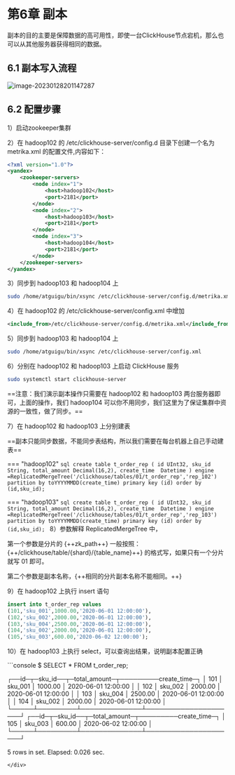 # 第6章 副本

副本的目的主要是保障数据的高可用性，即使一台ClickHouse节点宕机，那么也可以从其他服务器获得相同的数据。

## 6.1 副本写入流程

![image-20230128201147287](https://cos.gump.cloud/uPic/image-20230128201147287.png)

## 6.2 配置步骤

1）启动zookeeper集群

2）在 hadoop102 的 /etc/clickhouse-server/config.d 目录下创建一个名为 metrika.xml 的配置文件,内容如下：

``` xml
<?xml version="1.0"?>
<yandex>
	<zookeeper-servers>
	    <node index="1">
	        <host>hadoop102</host>
	        <port>2181</port>
	    </node>
	    <node index="2">
	        <host>hadoop103</host>
	        <port>2181</port>
	    </node>
	    <node index="3">
	        <host>hadoop104</host>
	        <port>2181</port>
	    </node>
	</zookeeper-servers>
</yandex>
```

3）同步到 hadoop103 和 hadoop104 上

```bash
sudo /home/atguigu/bin/xsync /etc/clickhouse-server/config.d/metrika.xml 
```

4）在 hadoop102 的 /etc/clickhouse-server/config.xml 中增加

```xml
<include_from>/etc/clickhouse-server/config.d/metrika.xml</include_from>
```

5）同步到 hadoop103 和 hadoop104 上

```bash
sudo /home/atguigu/bin/xsync /etc/clickhouse-server/config.xml
```

6）分别在 hadoop102 和 hadoop103 上启动 ClickHouse 服务

```bash
sudo systemctl start clickhouse-server
```

==注意：我们演示副本操作只需要在 hadoop102 和 hadoop103 两台服务器即可，上面的操作，我们 hadoop104 可以你不用同步，我们这里为了保证集群中资源的一致性，做了同步。==

7）在 hadoop102 和 hadoop103 上分别建表



==副本只能同步数据，不能同步表结构，所以我们需要在每台机器上自己手动建表==



=== "hadoop102"
    ```sql
    create table t_order_rep (
    id UInt32,
    sku_id String,
    total_amount Decimal(16,2),
    create_time  Datetime
    ) engine =ReplicatedMergeTree('/clickhouse/tables/01/t_order_rep','rep_102')
    partition by toYYYYMMDD(create_time)
    primary key (id)
    order by (id,sku_id);
    ```

=== "hadoop103"
    ```sql
    create table t_order_rep (
    id UInt32,
    sku_id String,
    total_amount Decimal(16,2),
    create_time  Datetime
    ) engine =ReplicatedMergeTree('/clickhouse/tables/01/t_order_rep','rep_103')
    partition by toYYYYMMDD(create_time)
    primary key (id)
    order by (id,sku_id);
    ```
8）参数解释
ReplicatedMergeTree 中，

第一个参数是分片的 {++zk_path++} 一般按照： {++/clickhouse/table/{shard}/{table_name}++} 的格式写，如果只有一个分片就写 01 即可。

第二个参数是副本名称，{++相同的分片副本名称不能相同。++}

9）在 hadoop102 上执行 insert 语句

```sql
insert into t_order_rep values
(101,'sku_001',1000.00,'2020-06-01 12:00:00'),
(102,'sku_002',2000.00,'2020-06-01 12:00:00'),
(103,'sku_004',2500.00,'2020-06-01 12:00:00'),
(104,'sku_002',2000.00,'2020-06-01 12:00:00'),
(105,'sku_003',600.00,'2020-06-02 12:00:00');
```

10）在 hadoop103 上执行 select，可以查询出结果，说明副本配置正确
<div class="termy">
```console
$ SELECT * FROM t_order_rep;

┌──id─┬─sku_id──┬─total_amount─┬─────────create_time─┐
│ 101 │ sku_001 │      1000.00 │ 2020-06-01 12:00:00 │
│ 102 │ sku_002 │      2000.00 │ 2020-06-01 12:00:00 │
│ 103 │ sku_004 │      2500.00 │ 2020-06-01 12:00:00 │
│ 104 │ sku_002 │      2000.00 │ 2020-06-01 12:00:00 │
└─────┴─────────┴──────────────┴─────────────────────┘
┌──id─┬─sku_id──┬─total_amount─┬─────────create_time─┐
│ 105 │ sku_003 │       600.00 │ 2020-06-02 12:00:00 │
└─────┴─────────┴──────────────┴─────────────────────┘

5 rows in set. Elapsed: 0.026 sec.
```
</div>

